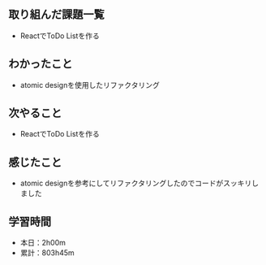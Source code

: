 ## 取り組んだ課題一覧
- ReactでToDo Listを作る
## わかったこと
- atomic designを使用したリファクタリング
## 次やること
- ReactでToDo Listを作る
## 感じたこと
- atomic designを参考にしてリファクタリングしたのでコードがスッキリしました
## 学習時間
- 本日：2h00m
- 累計：803h45m
